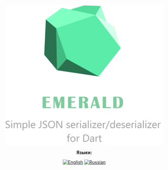 <div align="center" width="200px">

<img src="https://github.com/GlebBatykov/emerald/blob/main/logo.png?raw=true" width="700px"/>

<div align="center">

**Языки:**
  
[![English](https://img.shields.io/badge/Language-English-blue?style=?style=flat-square)](README.md)
[![Russian](https://img.shields.io/badge/Language-Russian-blue?style=?style=flat-square)](README.ru.md)
